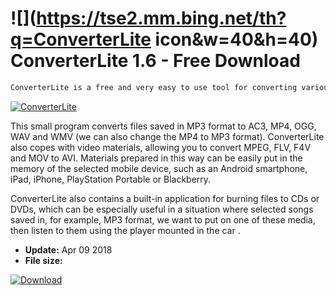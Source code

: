 # ![](https://tse2.mm.bing.net/th?q=ConverterLite icon&w=40&h=40) ConverterLite 1.6 - Free Download

```sh
ConverterLite is a free and very easy to use tool for converting various multimedia.
```
[![ConverterLite](https://gallery.dpcdn.pl/imgc/Tools/81714/g_-_420x350_1.5_-_x6959af5a-d443-4991-bacd-35041f3e5972.jpg)](https://softexe.net/win/multimedia/audio-utilities/converterlite:pRdRe.html)

This small program converts files saved in MP3 format to AC3, MP4, OGG, WAV and WMV (we can also change the MP4 to MP3 format). ConverterLite also copes with video materials, allowing you to convert MPEG, FLV, F4V and MOV to AVI. Materials prepared in this way can be easily put in the memory of the selected mobile device, such as an Android smartphone, iPad, iPhone, PlayStation Portable or Blackberry.
 
 ConverterLite also contains a built-in application for burning files to CDs or DVDs, which can be especially useful in a situation where selected songs saved in, for example, MP3 format, we want to put on one of these media, then listen to them using the player mounted in the car .


- **Update:** Apr 09 2018
- **File size:** 

[![Download](https://cdn.softexe.net/static/img/download.png)](https://softexe.net/win/multimedia/audio-utilities/converterlite:pRdRe.html)

